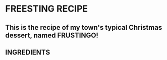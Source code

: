 # FREESTING RECIPE
This is the recipe of my town's typical Christmas dessert, named FRUSTINGO!
--
## INGREDIENTS

